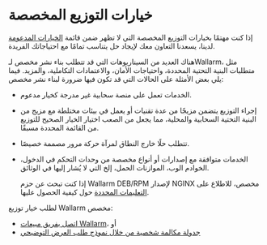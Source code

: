 # خيارات التوزيع المخصصة

إذا كنت مهتمًا بخيارات التوزيع المخصصة التي لا تظهر ضمن قائمة [الخيارات المدعومة](../supported-deployment-options.md) لدينا، يسعدنا التعاون معك لإيجاد حل يتناسب تمامًا مع احتياجاتك الفريدة.

هناك العديد من السيناريوهات التي قد تتطلب بناء نشر مخصص لـWallarm، مثل متطلبات البنية التحتية المحددة، واحتياجات الأمان، والاعتمادات التكاملية، والمزيد. فيما يلي بعض الأمثلة على الحالات التي قد تكون فيها ضرورة لبناء نشر مخصص:

* الخدمات تعمل على منصة سحابية غير مدرجة كخيار مدعوم.
* إجراء التوزيع يتضمن مزيجًا من عدة تقنيات أو يعمل في بيئات مختلطة مع مزيج من البنية التحتية السحابية والمحلية، مما يجعل من الصعب اختيار الخيار الصحيح للتوزيع من القائمة المحددة مسبقًا.
* تتطلب حلًا خارج النطاق لمرآة حركة مرور مصممة خصيصًا.
* الخدمات متوافقة مع إصدارات أو أنواع مخصصة من وحدات التحكم في الدخول، الخوادم الوب، الموازنات الحمل، إلخ التي لا يُشار إليها في الوثائق.

    إذا كنت تبحث عن حزم Wallarm DEB/RPM لإصدار NGINX مخصص، للاطلاع على [التعليمات المحددة](custom-nginx-version.md) حول كيفية الحصول عليها.

لطلب خيار توزيع Wallarm مخصص:

* [اتصل بفريق مبيعات Wallarm](mailto:sales@wallarm.com?subject=Request%20for%20custom%20Wallarm%20deployment&body=Hello%20Wallarm%20Sales%20Team%2C%0AI%27m%20writing%20to%20explore%20a%20Wallarm%20deployment%20option%20for%20my%20product%20security.%20I%20couldn%27t%20find%20what%20I%20need%20among%20the%20listed%20options%20in%20your%20documentation%2C%20and%20I%20would%20appreciate%20your%20help%20to%20explore%20the%20possibilities.%0AI%20would%20be%20happy%20to%20schedule%20a%20call%20with%20you%20to%20discuss%20my%20requirements%20in%20detail.%0AThank%20you%20for%20your%20time%20and%20assistance.)، أو
* [جدولة مكالمة شخصية من خلال نموذج طلب العرض التوضيحي](https://www.wallarm.com/request-demo)